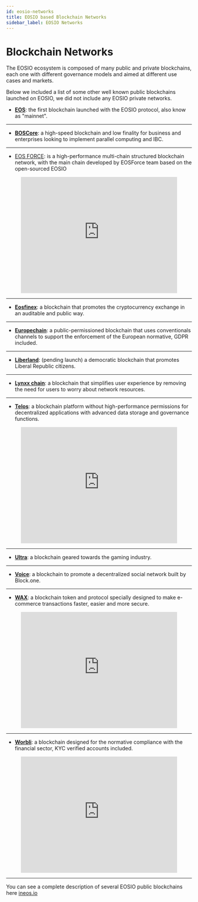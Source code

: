 ```yaml
---
id: eosio-networks
title: EOSIO based Blockchain Networks
sidebar_label: EOSIO Networks
---
```


# Blockchain Networks

The EOSIO ecosystem is composed of many public and private blockchains, each one with different governance models and aimed at different use cases and markets.

Below we included a list of some other well known public blockchains launched on EOSIO, we did not include any EOSIO private networks.

* [**EOS**](https://bloks.io/): the first blockchain launched with the EOSIO protocol, also know as "mainnet".

* * *

* [**BOSCore**](https://boscore.io/): a high-speed blockchain and low finality for business and enterprises looking to implement parallel computing and IBC.

* * *

* [EOS FORCE](https://medium.com/@forceusa.io/eos-vs-eos-force-what-are-the-differences-5382242f4217): is a high-performance multi-chain structured blockchain network, with the main chain developed by EOSForce team based on the open-sourced EOSIO 

<figure class="video_container">
  <iframe width="100%" height="315" src="https://www.youtube.com/embed/UdDZCzwKCDo" frameborder="0" allowfullscreen="true">
  </iframe>
</figure>

* * *

* [**Eosfinex**](https://www.eosfinex.com/): a blockchain that promotes the cryptocurrency exchange in an auditable and public way.

* * *

* [**Europechain**](https://europechain.io/): a public-permissioned blockchain that uses conventionals channels to support the enforcement of the European normative, GDPR included.

* * *

* [**Liberland**](https://liberland.org/): (pending launch) a democratic blockchain that promotes Liberal Republic citizens.

* * *

* [**Lynxx chain**](https://www.lynxwallet.io/): a blockchain that simplifies user experience by removing the need for users to worry about network resources.

* * *

* [**Telos**](https://www.telos.net/): a blockchain platform without high-performance permissions for decentralized applications with advanced data storage and governance functions.

<figure class="video_container">
  <iframe width="100%" height="315" src="https://www.youtube.com/embed/fvsvzCL46eI" frameborder="0" allowfullscreen="true">
  </iframe>
</figure>

* * *

* [**Ultra**](https://ultra.io/): a blockchain geared towards the gaming industry.

* * *

* [**Voice**](https://voice.com/): a blockchain to promote a decentralized social network built by Block.one.

* * *

* [**WAX**](https://wax.io/): a blockchain token and protocol specially designed to make e-commerce transactions faster, easier and more secure.

<figure class="video_container">
  <iframe width="100%" height="315" src="https://www.youtube.com/embed/RjndO0BJ7Ik" frameborder="0" allowfullscreen="true">
  </iframe>
</figure>

* * *

* [**Worbli**](https://worbli.io/): a blockchain designed for the normative compliance with the financial sector, KYC verified accounts included.

<figure class="video_container">
  <iframe width="100%" height="315" src="https://www.youtube.com/embed/ideiyhAlvOQ" frameborder="0" allowfullscreen="true">
  </iframe>
</figure>

* * *

You can see a complete description of several EOSIO public blockchains here [ineos.io](https://ineos.io/)

